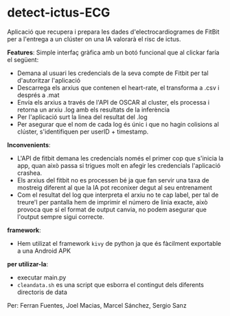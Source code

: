 # detect-ictus-ECG
Aplicació que recupera i prepara les dades d'electrocardiogrames de FitBit per a l'entrega a un clúster on una IA valorarà el risc de ictus. 

**Features**: Simple interfaç gràfica amb un botó funcional que al clickar faría el següent:

- Demana al usuari les credencials de la seva compte de Fitbit per tal d'autoritzar l'aplicació 
- Descarrega els arxius que contenen el heart-rate, el transforma a .csv i després a .mat
- Envía els arxius a través de l'API de OSCAR al cluster, els processa i retorna un arxiu .log amb els resultats de la inferència
- Per l'aplicació surt la linea del resultat del .log 
- Per asegurar que el nom de cada log és únic i que no hagin colisions al clúster, s'identifiquen per userID + timestamp.

**Inconvenients**: 

- L'API de fitbit demana les credencials només el primer cop que s'inicia la app, quan això passa si trigues molt en afegir les credencials l'aplicació crashea. 
- Els arxius del fitbit no es processen bé ja que fan servir una taxa de mostreig diferent al que la IA pot reconixer degut al seu entrenament 
- Com el resultat del log que interpreta el arxiu no te cap label, per tal de treure'l per pantalla hem de imprimir el número de linia exacte, això provoca que sí el format de output canvia, no podem asegurar que l'output sempre sigui correcte.

**framework**:

- Hem utilizat el framework `kivy` de python ja que és fàcilment exportable a una Android APK

**per utilizar-la**:

- executar main.py
- `cleandata.sh` es una script que esborra el contingut dels diferents directoris de data

Per: Ferran Fuentes, Joel Macias, Marcel Sánchez, Sergio Sanz
